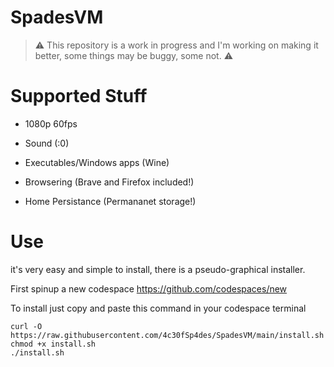 # SpadesVM

> ⚠️ This repository is a work in progress and I'm working on making it better, some things may be buggy, some not. ⚠️

# Supported Stuff

* 1080p 60fps

* Sound (:0)

* Executables/Windows apps (Wine)

* Browsering (Brave and Firefox included!)

* Home Persistance (Permananet storage!)

# Use

it's very easy and simple to install, there is a pseudo-graphical installer.

First spinup a new codespace https://github.com/codespaces/new

To install just copy and paste this command in your codespace terminal
```
curl -O https://raw.githubusercontent.com/4c30fSp4des/SpadesVM/main/install.sh
chmod +x install.sh
./install.sh
```
